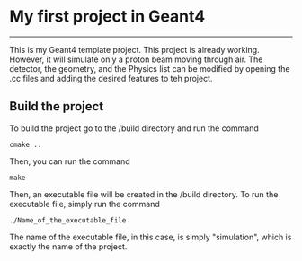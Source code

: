 # My first project in Geant4

--------------------------------------------------

This is my Geant4 template project.
This project is already working. However, it will simulate only a proton beam moving through air.
The detector, the geometry, and the Physics list can be modified by opening the .cc files and adding the desired features to teh project.

## Build the project
To build the project go to the /build directory and run the command

```
cmake ..
```

Then, you can run the command

```
make
```

Then, an executable file will be created in the /build directory. To run the executable file, simply run the command
```
./Name_of_the_executable_file
```
The name of the executable file, in this case, is simply "simulation", which is exactly the name of the project.